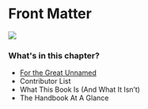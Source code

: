 # Front Matter

![](http://datajournalismhandbook.org/1.0/en/img/cover_print.png)

### What's in this chapter?

* [For the Great Unnamed](./for_the_great_unnamed.md)
* Contributor List
* What This Book Is (And What It Isn’t)
* The Handbook At A Glance

